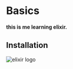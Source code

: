 # Basics

**this is me learning elixir.**

## Installation

![elixir logo](http://elixir-lang.org/images/logo/logo.png)